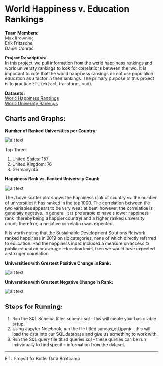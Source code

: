 # World Happiness v. Education Rankings

**Team Members:** <br>
Max Browning <br>
Erik Fritzsche <br>
Daniel Conrad

**Project Description:** <br>
In this project, we pull information from the world happiness rankings and world university rankings to look for correlations between the two. It is important to note that the world happiness rankings do not use population education as a factor in their rankings. The primary purpose of this project is to practice ETL (extract, transform, load).

**Datasets:** <br>
[World Happiness Rankings](https://www.kaggle.com/unsdsn/world-happiness?select=2019.csv) <br>
[World University Rankings](https://www.kaggle.com/divyansh22/qs-world-university-rankings?select=2019-QS-World-University-Rankings.csv)

## Charts and Graphs: <br>

**Number of Ranked Universities per Country:**

![alt text](https://github.com/MaxBrowning/world-happiness-v-education-group-one/blob/main/Results/Number%20of%20Ranked%20Universities%20per%20Country%20Visualization.png)

Top Three:
1. United States: 157
2. United Kingdom: 76
3. Germany: 45

**Happiness Rank vs. Ranked University Count:**

![alt text](https://github.com/MaxBrowning/world-happiness-v-education-group-one/blob/main/Results/happiness_rank_vs_ranked_university_count.png)

The above scatter plot shows the happiness rank of country vs. the number of universities it has ranked in the top 1000. The correlation between the two variables appears to be very weak at best; however, the correlation is generally negative. In general, it is preferable to have a lower happiness rank (thereby being a happier country) and a higher ranked university count; therefore, a negative correlation was expected.

It is worth noting that the Sustainable Development Solutions Network ranked happiness in 2019 on six categories, none of which directly referred to education. Had the happiness index included a measure on access to public education or average education level, then we would have expected a stronger correlation.

**Universities with Greatest Positive Change in Rank:**

![alt text](https://github.com/MaxBrowning/world-happiness-v-education-group-one/blob/main/Results/most_positive_change_in_rank.png)

**Universities with Greatest Negative Change in Rank:**

![alt text](https://github.com/MaxBrowning/world-happiness-v-education-group-one/blob/main/Results/most_negative_change_in_rank.png)


## Steps for Running:

1. Run the SQL Schema titled schema.sql - this will create your basic table setup.
2. Using Jupyter Notebook, run the file titled pandas_etl.ipynb - this will load the data into our SQL database and give us something to work with.
3. Run the SQL query file titled queries.sql - these queries can be run individually to find specific information from the dataset.



-----
ETL Project for Butler Data Bootcamp

